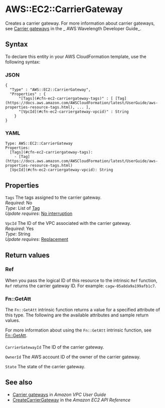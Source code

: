 # AWS::EC2::CarrierGateway<a name="aws-resource-ec2-carriergateway"></a>

Creates a carrier gateway\. For more information about carrier gateways, see [Carrier gateways](https://docs.aws.amazon.com/wavelength/latest/developerguide/how-wavelengths-work.html#wavelength-carrier-gateway) in the _ AWS Wavelength Developer Guide_\.

## Syntax<a name="aws-resource-ec2-carriergateway-syntax"></a>

To declare this entity in your AWS CloudFormation template, use the following syntax:

### JSON<a name="aws-resource-ec2-carriergateway-syntax.json"></a>

```
{
  "Type" : "AWS::EC2::CarrierGateway",
  "Properties" : {
      "[Tags](#cfn-ec2-carriergateway-tags)" : [ [Tag](https://docs.aws.amazon.com/AWSCloudFormation/latest/UserGuide/aws-properties-resource-tags.html), ... ],
      "[VpcId](#cfn-ec2-carriergateway-vpcid)" : String
    }
}
```

### YAML<a name="aws-resource-ec2-carriergateway-syntax.yaml"></a>

```
Type: AWS::EC2::CarrierGateway
Properties:
  [Tags](#cfn-ec2-carriergateway-tags):
    - [Tag](https://docs.aws.amazon.com/AWSCloudFormation/latest/UserGuide/aws-properties-resource-tags.html)
  [VpcId](#cfn-ec2-carriergateway-vpcid): String
```

## Properties<a name="aws-resource-ec2-carriergateway-properties"></a>

`Tags` <a name="cfn-ec2-carriergateway-tags"></a>
The tags assigned to the carrier gateway\.  
_Required_: No  
_Type_: List of [Tag](https://docs.aws.amazon.com/AWSCloudFormation/latest/UserGuide/aws-properties-resource-tags.html)  
_Update requires_: [No interruption](https://docs.aws.amazon.com/AWSCloudFormation/latest/UserGuide/using-cfn-updating-stacks-update-behaviors.html#update-no-interrupt)

`VpcId` <a name="cfn-ec2-carriergateway-vpcid"></a>
The ID of the VPC associated with the carrier gateway\.  
_Required_: Yes  
_Type_: String  
_Update requires_: [Replacement](https://docs.aws.amazon.com/AWSCloudFormation/latest/UserGuide/using-cfn-updating-stacks-update-behaviors.html#update-replacement)

## Return values<a name="aws-resource-ec2-carriergateway-return-values"></a>

### Ref<a name="aws-resource-ec2-carriergateway-return-values-ref"></a>

When you pass the logical ID of this resource to the intrinsic `Ref` function, `Ref` returns the carrier gateway ID\. For example: `cagw-05a8da9a199afb1c7`\.

### Fn::GetAtt<a name="aws-resource-ec2-carriergateway-return-values-fn--getatt"></a>

The `Fn::GetAtt` intrinsic function returns a value for a specified attribute of this type\. The following are the available attributes and sample return values\.

For more information about using the `Fn::GetAtt` intrinsic function, see [Fn::GetAtt](https://docs.aws.amazon.com/AWSCloudFormation/latest/UserGuide/intrinsic-function-reference-getatt.html)\.

#### <a name="aws-resource-ec2-carriergateway-return-values-fn--getatt-fn--getatt"></a>

`CarrierGatewayId` <a name="CarrierGatewayId-fn::getatt"></a>
The ID of the carrier gateway\.

`OwnerId` <a name="OwnerId-fn::getatt"></a>
The AWS account ID of the owner of the carrier gateway\.

`State` <a name="State-fn::getatt"></a>
The state of the carrier gateway\.

## See also<a name="aws-resource-ec2-carriergateway--seealso"></a>

- [Carrier gateways](https://docs.aws.amazon.com/vpc/latest/userguide/Carrier_Gateway.html) in _Amazon VPC User Guide_
- [CreateCarrierGateway](https://docs.aws.amazon.com/AWSEC2/latest/APIReference/API_CreateCarrierGateway.html) in the _Amazon EC2 API Reference_
